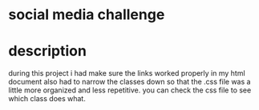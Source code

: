 # social media challenge

# description 
during this project i had make sure the links worked properly in my html document also had to narrow the classes down so that the .css file was a little more organized and less repetitive. you can check the css file to see which class does what.
